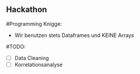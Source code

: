 ## Hackathon

#Programming Knigge:
- Wir benutzen stets Dataframes und KEINE Arrays

#TODO:

- [ ] Data Cleaning 
- [ ] Korrelationsanalyse
